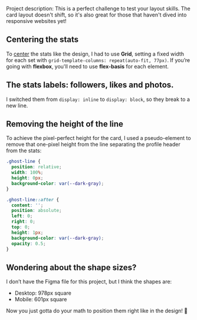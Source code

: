 Project description: This is a perfect challenge to test your layout skills. The card layout doesn't shift, so it's also great for those that haven't dived into responsive websites yet!

## Centering the stats

To [center](mobile%20design%20image.jpg) the stats like the design, I had to use **Grid**, setting a fixed width for each set with `grid-template-columns: repeat(auto-fit, 77px)`. If you’re going with **flexbox**, you'll need to use **flex-basis** for each element.

## The stats labels: followers, likes and photos.

I switched them from `display: inline` to `display: block`, so they break to a new line.

## Removing the height of the line

To achieve the pixel-perfect height for the card, I used a pseudo-element to remove that one-pixel height from the line separating the profile header from the stats:

```css
.ghost-line {
  position: relative;
  width: 100%;
  height: 0px;
  background-color: var(--dark-gray);
}

.ghost-line::after {
  content: '';
  position: absolute;
  left: 0;
  right: 0;
  top: 0;
  height: 1px;
  background-color: var(--dark-gray);
  opacity: 0.5;
}
```

## Wondering about the shape sizes?

I don’t have the Figma file for this project, but I think the shapes are:

- Desktop: 978px square
- Mobile: 601px square

Now you just gotta do your math to position them right like in the design! 🔎